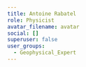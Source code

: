 ```yaml
---
title: Antoine Rabatel
role: Physicist
avatar_filename: avatar
social: []
superuser: false
user_groups:
  - Geophysical_Expert
---
```


